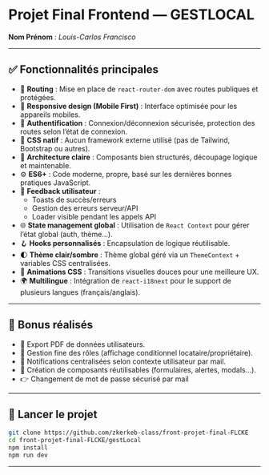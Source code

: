 # Projet Final Frontend — GESTLOCAL

**Nom Prénom** : *Louis-Carlos Francisco*

---

## ✅ Fonctionnalités principales

- 🔀 **Routing** : Mise en place de `react-router-dom` avec routes publiques et protégées.
- 📱 **Responsive design (Mobile First)** : Interface optimisée pour les appareils mobiles.
- 🔐 **Authentification** : Connexion/déconnexion sécurisée, protection des routes selon l’état de connexion.
- 🎨 **CSS natif** : Aucun framework externe utilisé (pas de Tailwind, Bootstrap ou autres).
- 🧱 **Architecture claire** : Composants bien structurés, découpage logique et maintenable.
- ⚙️ **ES6+** : Code moderne, propre, basé sur les dernières bonnes pratiques JavaScript.
- 📢 **Feedback utilisateur** :
  - Toasts de succès/erreurs
  - Gestion des erreurs serveur/API
  - Loader visible pendant les appels API
- 🌐 **State management global** : Utilisation de `React Context` pour gérer l’état global (auth, thème…).
- 🪝 **Hooks personnalisés** : Encapsulation de logique réutilisable.
- 🌓 **Thème clair/sombre** : Thème global géré via un `ThemeContext` + variables CSS centralisées.
- 💫 **Animations CSS** : Transitions visuelles douces pour une meilleure UX.
- 🌍 **Multilingue** : Intégration de `react-i18next` pour le support de plusieurs langues (français/anglais).

---

## 🎁 Bonus réalisés

- 🧾 Export PDF de données utilisateurs.
- 👤 Gestion fine des rôles (affichage conditionnel locataire/propriétaire).
- 🔔 Notifications centralisées selon contexte utilisateur par mail.
- 🧩 Création de composants réutilisables (formulaires, alertes, modals...).
- 👉 Changement de mot de passe sécurisé par mail

---

## 🚀 Lancer le projet

```bash
git clone https://github.com/zkerkeb-class/front-projet-final-FLCKE
cd front-projet-final-FLCKE/gestLocal
npm install
npm run dev
``` 

---

